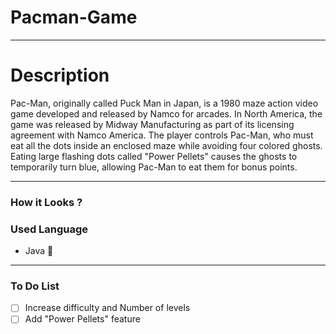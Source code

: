 # Pacman-Game
---

# Description
Pac-Man, originally called Puck Man in Japan, is a 1980 maze action video game developed and released by Namco for arcades.  In North America, the game was released by Midway Manufacturing as part of its licensing agreement with Namco America. 
The player controls Pac-Man, who must eat all the dots inside an enclosed maze while avoiding four colored ghosts. 
Eating large flashing dots called "Power Pellets" causes the ghosts to temporarily turn blue, allowing Pac-Man to eat them for bonus points.

---

### How it Looks ?

### Used Language
- Java 💫
---

### To Do List
- [ ] Increase difficulty and Number of levels
- [ ] Add "Power Pellets" feature

